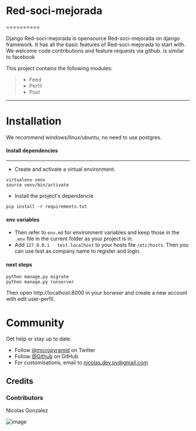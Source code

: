 # Red-soci-mejorada
==========

Django Red-soci-mejorada is opensource Red-soci-mejorada on django framework. It has all
the basic features of Red-soci-mejorada to start with. We welcome code contributions
and feature requests via github.
is similar to facebook

This project contains the following modules:

> -   Feed
> -   Perfil
> -   Post


---

# Installation
We recommend windows/linux/ubuntu, no need to use postgres.

#### Install dependencies
---

* Create and activate a virtual environment.

```
virtualenv venv
source venv/bin/activate
```

* Install the project's dependencie

```
pip install -r requirements.txt
```

#### env variables
* Then refer to `env.md` for environment variables and keep those in the `.env` file in the current folder as your project is in.
* Add ```127.0.0.1   test.localhost``` to your hosts file ```/etc/hosts```. Then you can use test as company name to register and login.

#### next steps
```
python manage.py migrate
python manage.py runserver
```
Then open http://localhost:8000 in your borwser and create a new account with edit user-perfil. 


Community
=========

Get help or stay up to date.

-   Follow [@micropyramid](<https://www.linkedin.com/in/nicol%C3%A1s-alexis-gonz%C3%A1lez-pedraza-1a68a9140/detail/recent-activity/shares/>) on Twitter
-   Follow [@Github](<https://github.com/PIPNicolas/>) on GitHub
-   For customisations, email to <nicolas.dev.py@gmail.com>

Credits
-------

### Contributors

Nicolas Gonzalez

![image](https://avatars.githubusercontent.com/u/68659436?s=96&v=4?width=890&button=false)



